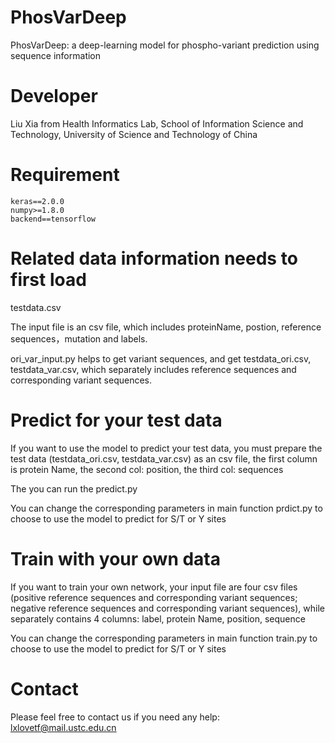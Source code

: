 
PhosVarDeep
=========
PhosVarDeep: a deep-learning model for phospho-variant prediction using sequence information

Developer
=========
Liu Xia from Health Informatics Lab, School of Information Science and Technology, University of Science and Technology of China

Requirement
=========
    keras==2.0.0
    numpy>=1.8.0
    backend==tensorflow

Related data information needs to first load
=========
testdata.csv

The input file is an csv file, which includes proteinName, postion, reference sequences，mutation and labels.

ori_var_input.py helps to get variant sequences, and get testdata_ori.csv, testdata_var.csv, which separately includes reference sequences and corresponding variant sequences.




Predict for your test data
=========
If you want to use the model to predict your test data, you must prepare the test data (testdata_ori.csv, testdata_var.csv) as an csv file, the first column is protein Name, the second col: position, the third col: sequences 

The you can run the predict.py 


You can change the corresponding parameters in main function prdict.py to choose to use the model to predict for S/T or Y sites

Train with your own data
=====
If you want to train your own network, your input file are four csv files (positive reference sequences and corresponding variant sequences; negative reference sequences and corresponding variant sequences), while separately contains 4 columns: label, protein Name, position, sequence



You can change the corresponding parameters in main function train.py to choose to use the model to predict for S/T or Y sites

Contact
=========
Please feel free to contact us if you need any help: lxlovetf@mail.ustc.edu.cn

